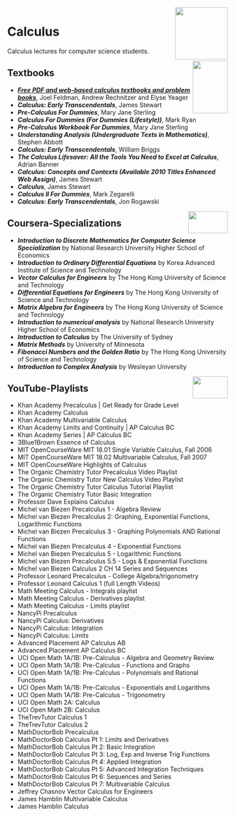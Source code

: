 <img align="right" width="120" height="120" src="https://github.com/cs-MohamedAyman/Computer-Science-Textbooks/blob/master/logos/calculus.jpg">

# Calculus
Calculus lectures for computer science students.

<img align="right" width="80" height="120" src="https://github.com/cs-MohamedAyman/Computer-Science-Textbooks/blob/master/logos/textbooks.jpg">

## Textbooks

* [***Free PDF and web-based calculus textbooks and problem books***](https://www.math.ubc.ca/~CLP/),  Joel Feldman, Andrew Rechnitzer and Elyse Yeager
* ***Calculus: Early Transcendentals***, James Stewart
* ***Pre-Calculus For Dummies***, Mary Jane Sterling
* ***Calculus For Dummies (For Dummies (Lifestyle))***, Mark Ryan
* ***Pre-Calculus Workbook For Dummies***, Mary Jane Sterling
* ***Understanding Analysis (Undergraduate Texts in Mathematics)***, Stephen Abbott
* ***Calculus: Early Transcendentals***, William Briggs
* ***The Calculus Lifesaver: All the Tools You Need to Excel at Calculus***, Adrian Banner
* ***Calculus: Concepts and Contexts (Available 2010 Titles Enhanced Web Assign)***, James Stewart
* ***Calculus***, James Stewart
* ***Calculus II For Dummies***, Mark Zegarelli
* ***Calculus: Early Transcendentals***, Jon Rogawski

<img align="right" width="90" height="50" src="https://github.com/cs-MohamedAyman/Coursera-Specializations/blob/master/organizations-logos/coursera.jpg">

## Coursera-Specializations

* ***Introduction to Discrete Mathematics for Computer Science Specialization*** by National Research University Higher School of Economics
* ***Introduction to Ordinary Differential Equations*** by Korea Advanced Institute of Science and Technology
* ***Vector Calculus for Engineers*** by The Hong Kong University of Science and Technology
* ***Differential Equations for Engineers*** by The Hong Kong University of Science and Technology
* ***Matrix Algebra for Engineers*** by The Hong Kong University of Science and Technology
* ***Introduction to numerical analysis*** by National Research University Higher School of Economics
* ***Introduction to Calculus*** by The University of Sydney
* ***Matrix Methods*** by University of Minnesota
* ***Fibonacci Numbers and the Golden Ratio*** by The Hong Kong University of Science and Technology
* ***Introduction to Complex Analysis*** by Wesleyan University

<img align="right" width="80" height="50" src="https://github.com/cs-MohamedAyman/YouTube-Playlists/blob/master/organizations-logos/youtube.jpg">

## YouTube-Playlists

* Khan Academy	Precalculus | Get Ready for Grade Level
* Khan Academy	Calculus
* Khan Academy	Multivariable Calculus
* Khan Academy	Limits and Continuity | AP Calculus BC
* Khan Academy	Series | AP Calculus BC
* 3Blue1Brown	Essence of Calculus
* MIT OpenCourseWare	MIT 18.01 Single Variable Calculus, Fall 2006
* MIT OpenCourseWare	MIT 18.02 Multivariable Calculus, Fall 2007
* MIT OpenCourseWare	Highlights of Calculus
* The Organic Chemistry Tutor	Precalculus Video Playlist
* The Organic Chemistry Tutor	New Calculus Video Playlist
* The Organic Chemistry Tutor	Calculus Tutorial Playlist
* The Organic Chemistry Tutor	Basic Integration
* Professor Dave Explains	Calculus
* Michel van Biezen	Precalculus 1 - Algebra Review
* Michel van Biezen	Precalculus 2: Graphing, Exponential Functions, Logarithmic Functions
* Michel van Biezen	Precalculus 3 - Graphing Polynomials AND Rational Functions
* Michel van Biezen	Precalculus 4 - Exponential Functions
* Michel van Biezen	Precalculus 5 - Logarithmic Functions
* Michel van Biezen	Precalculus 5.5 - Logs & Exponential Functions
* Michel van Biezen	Calculus 2 CH 14 Series and Sequences
* Professor Leonard	Precalculus - College Algebra/trigonometry
* Professor Leonard	Calculus 1 (full Length Videos)
* Math Meeting	Calculus - Integrals playlist
* Math Meeting	Calculus - Derivatives playlist
* Math Meeting	Calculus - Limits playlist
* NancyPi	Precalculus
* NancyPi	Calculus: Derivatives
* NancyPi	Calculus: Integration
* NancyPi	Calculus: Limits
* Advanced Placement	AP Calculus AB
* Advanced Placement	AP Calculus BC
* UCI Open	Math 1A/1B: Pre-Calculus - Algebra and Geometry Review
* UCI Open	Math 1A/1B: Pre-Calculus - Functions and Graphs
* UCI Open	Math 1A/1B: Pre-Calculus - Polynomials and Rational Functions
* UCI Open	Math 1A/1B: Pre-Calculus - Exponentials and Logarithms
* UCI Open	Math 1A/1B: Pre-Calculus - Trigonometry
* UCI Open	Math 2A: Calculus
* UCI Open	Math 2B: Calculus
* TheTrevTutor	Calculus 1
* TheTrevTutor	Calculus 2
* MathDoctorBob	Precalculus
* MathDoctorBob	Calculus Pt 1: Limits and Derivatives
* MathDoctorBob	Calculus Pt 2: Basic Integration
* MathDoctorBob	Calculus Pt 3: Log, Exp and Inverse Trig Functions
* MathDoctorBob	Calculus Pt 4: Applied Integration
* MathDoctorBob	Calculus Pt 5: Advanced Integration Techniques
* MathDoctorBob	Calculus Pt 6: Sequences and Series
* MathDoctorBob	Calculus Pt 7: Multivariable Calculus
* Jeffrey Chasnov	Vector Calculus for Engineers
* James Hamblin	Multivariable Calculus
* James Hamblin	Calculus
